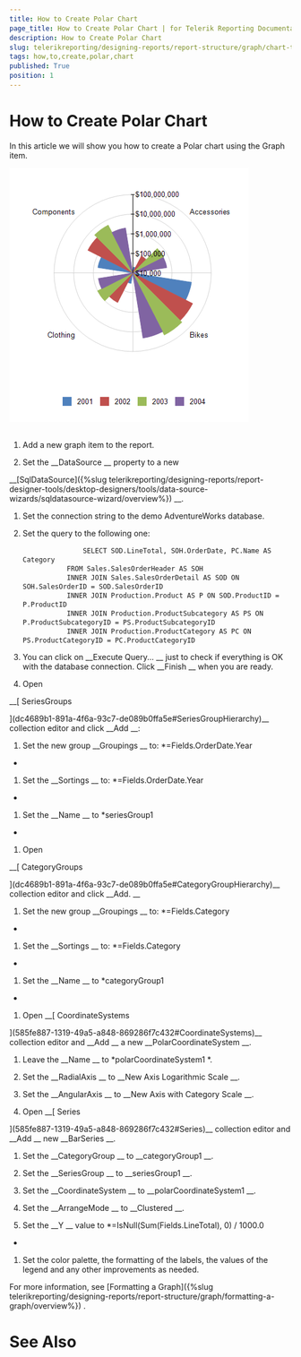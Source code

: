 ```yaml
---
title: How to Create Polar Chart
page_title: How to Create Polar Chart | for Telerik Reporting Documentation
description: How to Create Polar Chart
slug: telerikreporting/designing-reports/report-structure/graph/chart-types/polar-charts/how-to-create-polar-chart
tags: how,to,create,polar,chart
published: True
position: 1
---
```


# How to Create Polar Chart



In this article we will show you how to create a Polar chart using the Graph item.
      
  
  ![Polar Chart](images/Graph/PolarChart.png)

## 

1. Add a new graph item to the report.


1. Set the 
__DataSource
__ property to a new
                  
__[SqlDataSource]({%slug telerikreporting/designing-reports/report-designer-tools/desktop-designers/tools/data-source-wizards/sqldatasource-wizard/overview%})
__.
                


1. Set the connection string to the demo AdventureWorks database.


1. Set the query to the following one:


	                  SELECT SOD.LineTotal, SOH.OrderDate, PC.Name AS Category
                  FROM Sales.SalesOrderHeader AS SOH
                  INNER JOIN Sales.SalesOrderDetail AS SOD ON SOH.SalesOrderID = SOD.SalesOrderID
                  INNER JOIN Production.Product AS P ON SOD.ProductID = P.ProductID
                  INNER JOIN Production.ProductSubcategory AS PS ON P.ProductSubcategoryID = PS.ProductSubcategoryID
                  INNER JOIN Production.ProductCategory AS PC ON PS.ProductCategoryID = PC.ProductCategoryID
                




1. You can click on 
__Execute Query...
__ just to check if everything is OK with the database connection.
                  Click 
__Finish
__ when you are ready.
                


1. Open
              
__[                  SeriesGroups
                
](dc4689b1-891a-4f6a-93c7-de089b0ffa5e#SeriesGroupHierarchy)__ collection editor and click 
__Add
__:
            


1. Set the new group 
__Groupings
__ to: 
*=Fields.OrderDate.Year
*

1. Set the 
__Sortings
__ to: 
*=Fields.OrderDate.Year
*

1. Set the 
__Name
__ to 
*seriesGroup1
*

1. Open
              
__[                  CategoryGroups
                
](dc4689b1-891a-4f6a-93c7-de089b0ffa5e#CategoryGroupHierarchy)__ collection editor and click 
__Add.
__

1. Set the new group 
__Groupings
__ to: 
*=Fields.Category
*

1. Set the 
__Sortings
__ to: 
*=Fields.Category
*

1. Set the 
__Name
__ to 
*categoryGroup1
*

1. Open 
__[                  CoordinateSystems
                
](585fe887-1319-49a5-a848-869286f7c432#CoordinateSystems)__ collection editor and 
__Add
__ a new 
__PolarCoordinateSystem
__.
            


1. Leave the 
__Name
__ to 
*polarCoordinateSystem1
*.
                


1. Set the 
__RadialAxis
__ to 
__New Axis Logarithmic Scale
__.
                


1. Set the 
__AngularAxis
__ to 
__New Axis with Category Scale
__.
                


1. Open 
__[                  Series
                
](585fe887-1319-49a5-a848-869286f7c432#Series)__ collection editor and 
__Add
__ new 
__BarSeries
__.
            


1. Set the 
__CategoryGroup
__ to 
__categoryGroup1
__.
                


1. Set the 
__SeriesGroup
__ to 
__seriesGroup1
__.
                


1. Set the 
__CoordinateSystem
__ to 
__polarCoordinateSystem1
__.
                


1. Set the 
__ArrangeMode 
__ to 
__Clustered
__.
                


1. Set the 
__Y
__ value to 
*=IsNull(Sum(Fields.LineTotal), 0) / 1000.0
*

1. Set the color palette, the formatting of the labels, the values of the legend and any other improvements as needed.
            
For more information, see 
[Formatting a Graph]({%slug telerikreporting/designing-reports/report-structure/graph/formatting-a-graph/overview%})
.
            


# See Also

